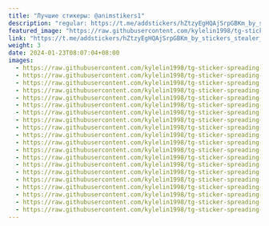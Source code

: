 ```yaml
---
title: "Лучшие стикеры: @animstikers1"
description: "regular: https://t.me/addstickers/hZtzyEgHQAjSrpGBKm_by_stickers_stealer_bot"
featured_image: "https://raw.githubusercontent.com/kylelin1998/tg-sticker-spreading-worldwide-images/main/img/8ed439ce-f53b-4f30-b204-2fa958143b42.jpg"
link: "https://t.me/addstickers/hZtzyEgHQAjSrpGBKm_by_stickers_stealer_bot"
weight: 3
date: 2024-01-23T08:07:04+08:00
images:
  - https://raw.githubusercontent.com/kylelin1998/tg-sticker-spreading-worldwide-images/main/img/8ed439ce-f53b-4f30-b204-2fa958143b42.jpg
  - https://raw.githubusercontent.com/kylelin1998/tg-sticker-spreading-worldwide-images/main/img/218d5d83-fc43-4038-871a-95b703af76df.jpg
  - https://raw.githubusercontent.com/kylelin1998/tg-sticker-spreading-worldwide-images/main/img/5cc0b51e-5fab-45b1-b8cc-1fe918a4092a.jpg
  - https://raw.githubusercontent.com/kylelin1998/tg-sticker-spreading-worldwide-images/main/img/94e72517-ed4d-4b26-af44-59a5943058b5.jpg
  - https://raw.githubusercontent.com/kylelin1998/tg-sticker-spreading-worldwide-images/main/img/6add6c24-dac0-48a5-8ce0-3905d36499b8.jpg
  - https://raw.githubusercontent.com/kylelin1998/tg-sticker-spreading-worldwide-images/main/img/163944ef-a538-4114-be6c-f6f8c3dc07b7.jpg
  - https://raw.githubusercontent.com/kylelin1998/tg-sticker-spreading-worldwide-images/main/img/39ddadcd-498e-427a-9610-ceb24dcf62d7.jpg
  - https://raw.githubusercontent.com/kylelin1998/tg-sticker-spreading-worldwide-images/main/img/19d0d243-aa49-4cb4-9127-47796b0eb0b7.jpg
  - https://raw.githubusercontent.com/kylelin1998/tg-sticker-spreading-worldwide-images/main/img/7e1e0d31-f1e2-42a8-b8d2-e0d4b0b2ca11.jpg
  - https://raw.githubusercontent.com/kylelin1998/tg-sticker-spreading-worldwide-images/main/img/db3bb74e-aac3-4bfe-b7d2-573345cbef3a.jpg
  - https://raw.githubusercontent.com/kylelin1998/tg-sticker-spreading-worldwide-images/main/img/d9766bb1-0848-4615-ab04-f149eb59c5c1.jpg
  - https://raw.githubusercontent.com/kylelin1998/tg-sticker-spreading-worldwide-images/main/img/f6a04580-3e44-4bba-929e-7796646a5a77.jpg
  - https://raw.githubusercontent.com/kylelin1998/tg-sticker-spreading-worldwide-images/main/img/20e72099-763f-41b1-b9e9-f8b948a77f4a.jpg
  - https://raw.githubusercontent.com/kylelin1998/tg-sticker-spreading-worldwide-images/main/img/5565aa2d-601e-4b24-b086-5d73b3b4ecf3.jpg
  - https://raw.githubusercontent.com/kylelin1998/tg-sticker-spreading-worldwide-images/main/img/4170807a-a4cb-49dc-9599-026214204954.jpg
  - https://raw.githubusercontent.com/kylelin1998/tg-sticker-spreading-worldwide-images/main/img/6c15b40e-b704-4592-872e-fa9eb24dc36e.jpg
  - https://raw.githubusercontent.com/kylelin1998/tg-sticker-spreading-worldwide-images/main/img/8d5fcb36-92f7-4e6e-9e12-afedee2c226b.jpg
  - https://raw.githubusercontent.com/kylelin1998/tg-sticker-spreading-worldwide-images/main/img/48d80ab1-7f17-4891-a661-b68cbac091bb.jpg
  - https://raw.githubusercontent.com/kylelin1998/tg-sticker-spreading-worldwide-images/main/img/0517044a-e921-4aff-90d5-f073509584ce.jpg
  - https://raw.githubusercontent.com/kylelin1998/tg-sticker-spreading-worldwide-images/main/img/0a24b5a6-2476-44b7-9292-9a3f8c4d09dd.jpg
---
```

